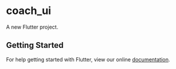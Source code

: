 # coach_ui

A new Flutter project.

## Getting Started

For help getting started with Flutter, view our online
[documentation](https://flutter.io/).
